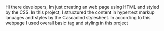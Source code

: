 Hi there developers,
Im just creating an web page using HTML and styled by the CSS. In this project, I structured the content in hypertext markup lanuages and styles by the Cascadind stylesheet. In according to this webpage I used overall basic tag and styling in this project
